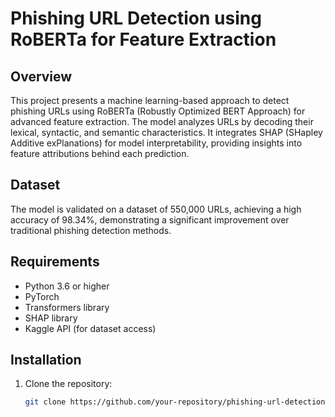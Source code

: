 # Phishing URL Detection using RoBERTa for Feature Extraction

## Overview
This project presents a machine learning-based approach to detect phishing URLs using RoBERTa (Robustly Optimized BERT Approach) for advanced feature extraction. The model analyzes URLs by decoding their lexical, syntactic, and semantic characteristics. It integrates SHAP (SHapley Additive exPlanations) for model interpretability, providing insights into feature attributions behind each prediction.

## Dataset
The model is validated on a dataset of 550,000 URLs, achieving a high accuracy of 98.34%, demonstrating a significant improvement over traditional phishing detection methods.

## Requirements
- Python 3.6 or higher
- PyTorch
- Transformers library
- SHAP library
- Kaggle API (for dataset access)

## Installation
1. Clone the repository:
   ```bash
   git clone https://github.com/your-repository/phishing-url-detection-roberta.git
